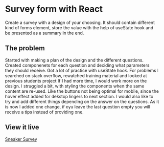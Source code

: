 # Survey form with React

Create a survey with a design of your choosing. It should contain different kind of forms element, store the value with the help of useState hook and be presented as a summary in the end.

## The problem

Started with making a plan of the design and the different questions.
Created componenets for each question and deciding what parameters they should receive.
Got a lot of practice with useState hook. 
For problems I searched on stack overflow, rewatched training material and looked at previous students project
If I had more time, I would work more on the design. I struggled a bit, with styling the components when the same content are re-used. Like the buttons not being optimal for mobile, since the hover effect added for dekstop lingers to next section. I would also like to try and add different things depending on the answer on the questions. As it is now I added one change, if oyu leave the last question empty you will receive a tips instead of providing one.

## View it live

[Sneaker Survey](https://sneaker-survey.netlify.app)
